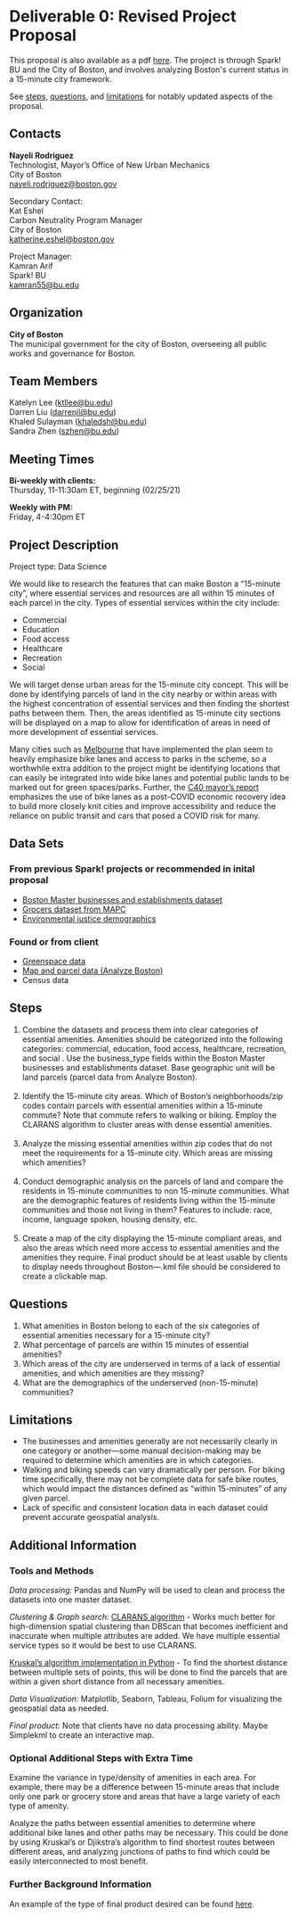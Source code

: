 # Deliverable 0: Revised Project Proposal

This proposal is also available as a pdf [here]('d0_revisedProposal.pdf').  The project is through Spark! BU and the City of Boston, and involves analyzing Boston's current status in a 15-minute city framework.

See <a href='#steps'>steps</a>, <a href='#questions'>questions</a>, and <a href='#limitations'>limitations</a> for notably updated aspects of the proposal.

## Contacts

**Nayeli Rodriguez**<br>
Technologist, Mayor’s Office of New Urban Mechanics<br>
City of Boston<br>
nayeli.rodriguez@boston.gov

Secondary Contact:<br>
Kat Eshel<br>
Carbon Neutrality Program Manager<br>
City of Boston<br>
katherine.eshel@boston.gov

Project Manager:<br>
Kamran Arif<br>
Spark! BU<br>
kamran55@bu.edu

## Organization

**City of Boston**<br>
The municipal government for the city of Boston, overseeing all public works and governance for Boston.

## Team Members

Katelyn Lee (ktllee@bu.edu)<br>
Darren Liu (darrenjl@bu.edu)<br>
Khaled Sulayman (khaledsh@bu.edu)<br>
Sandra Zhen (szhen@bu.edu)

## Meeting Times

**Bi-weekly with clients:**<br>
Thursday, 11-11:30am ET, beginning (02/25/21)

**Weekly with PM:**<br>
Friday, 4-4:30pm ET


## Project Description

Project type: Data Science

We would like to research the features that can make Boston a “15-minute city”, where essential services and resources are all within 15 minutes of each parcel in the city. Types of essential services within the city include:
<ul>
<li>Commercial</li>
<li>Education</li>
<li>Food access</li>
<li>Healthcare</li>
<li>Recreation</li>
<li>Social</li>
</ul>

We will target dense urban areas for the 15-minute city concept.  This will be done by identifying parcels of land in the city nearby or within areas with the highest concentration of essential services and then finding the shortest paths between them.  Then, the areas identified as 15-minute city sections will be displayed on a map to allow for identification of areas in need of more development of essential services.

Many cities such as [Melbourne](https://www.planning.vic.gov.au/__data/assets/pdf_file/0033/487509/Living-Locally-20MN-in-Greenfield-Growth-Areas.pdf) that have implemented the plan seem to heavily emphasize bike lanes and access to parks in the scheme, so a worthwhile extra addition to the project might be identifying locations that can easily be integrated into wide bike lanes and potential public lands to be marked out for green spaces/parks. Further, the [C40 mayor’s report](https://www.c40.org/other/agenda-for-a-green-and-just-recovery) emphasizes the use of bike lanes as a post-COVID economic recovery idea to build more closely knit cities and improve accessibility and reduce the reliance on public transit and cars that posed a COVID risk for many.

## Data Sets

### From previous Spark! projects or recommended in inital proposal
<ul>
	<li><a href='https://github.com/BU-Spark/BPDA-City-Business-Mapping/blob/master/data'>Boston Master businesses and establishments dataset</a></li>
	<li><a href='https://www.mapc.org/resource-library/food-systems-data/'>Grocers dataset from MAPC</a></li>
	<li><a href='http://maps.massgis.state.ma.us/map_ol/ej.php'>Environmental justice demographics</a></li>
</ul>

### Found or from client
<ul>
	<li><a href='https://data.boston.gov/dataset/open-space1'>Greenspace data</a></li>
	<li><a href='https://data.boston.gov/'>Map and parcel data (Analyze Boston)</a></li>
	<li>Census data</li>
</ul>

## <a name="steps">Steps</a>

<ol>
	<li>Combine the datasets and process them into clear categories of essential amenities.  Amenities should be categorized into the following categories: commercial, education, food access, healthcare, recreation, and social . Use the business_type fields within the Boston Master businesses and establishments dataset. Base geographic unit will be land parcels (parcel data from Analyze Boston).</li><br>
	<li>Identify the 15-minute city areas.  Which of Boston’s neighborhoods/zip codes contain parcels with essential amenities within a 15-minute commute? Note that commute refers to walking or biking.  Employ the CLARANS algorithm to cluster areas with dense essential amenities.</li><br>
	<li>Analyze the missing essential amenities within zip codes that do not meet the requirements for a 15-minute city.  Which areas are missing which amenities?</li><br>
	<li>Conduct demographic analysis on the parcels of land and compare the residents in 15-minute communities to non 15-minute communities. What are the demographic features of residents living within the 15-minute communities and those not living in them? Features to include: race, income, language spoken, housing density, etc.</li><br>
	<li>Create a map of the city displaying the 15-minute compliant areas, and also the areas which need more access to essential amenities and the amenities they require.  Final product should be at least usable by clients to display needs throughout Boston—.kml file should be considered to create a clickable map.</li>
</ol>

## <a name="questions">Questions</a>

<ol>
	<li>What amenities in Boston belong to each of the six categories of essential amenities necessary for a 15-minute city?</li>
	<li>What percentage of parcels are within 15 minutes of essential amenities?</li>
	<li>Which areas of the city are underserved in terms of a lack of essential amenities, and which amenities are they missing?</li>
	<li>What are the demographics of the underserved (non-15-minute) communities?</li>
</ol>


## <a name="limitations">Limitations</a>

<ul>
	<li>The businesses and amenities generally are not necessarily clearly in one category or another—some manual decision-making may be required to determine which amenities are in which categories.</li>
	<li>Walking and biking speeds can vary dramatically per person.  For biking time specifically, there may not be complete data for safe bike routes, which would impact the distances defined as “within 15-minutes” of any given parcel.</li>
	<li>Lack of specific and consistent location data in each dataset could prevent accurate geospatial analysis.</li>
</ul>

## Additional Information

### Tools and Methods
*Data processing:*
Pandas and NumPy will be used to clean and process the datasets into one master dataset.

*Clustering & Graph search:*
[CLARANS algorithm](https://pyclustering.github.io/docs/0.9.0/html/d6/d42/classpyclustering_1_1cluster_1_1clarans_1_1clarans.html) -  Works much better for high-dimension spatial clustering than DBScan that becomes inefficient and inaccurate when multiple attributes are added. We have multiple essential service types so it would be best to use CLARANS. 

[Kruskal’s algorithm implementation in Python](https://www.geeksforgeeks.org/kruskals-minimum-spanning-tree-algorithm-greedy-algo-2/) - To find the shortest distance between multiple sets of points, this will be done to find the parcels that are within a given short distance from all necessary amenities.

*Data Visualization:*
Matplotlib, Seaborn, Tableau, Folium for visualizing the geospatial data as needed.

*Final product:*
Note that clients have no data processing ability.  Maybe Simplekml to create an interactive map.  

### Optional Additional Steps with Extra Time
Examine the variance in type/density of amenities in each area.  For example, there may be a difference between 15-minute areas that include only one park or grocery store and areas that have a large variety of each type of amenity.

Analyze the paths between essential amenities to determine where additional bike lanes and other paths may be necessary.  This could be done by using Kruskal’s or Djikstra’s algorithm to find shortest routes between different areas, and analyzing junctions of paths to find which could be easily interconnected to most benefit.

### Further Background Information
An example of the type of final product desired can be found [here](https://app.developer.here.com/15-min-city-map/).

















